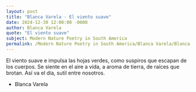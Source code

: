 ```yaml
---
layout: post
title: "Blanca Varela - El viento suave"
date: 2024-12-30 12:00:00 -0000
author: Blanca Varela
quote: "El viento suave"
subject: Modern Nature Poetry in South America
permalink: /Modern Nature Poetry in South America/Blanca Varela/Blanca Varela - El viento suave
---
```


El viento suave
e impulsa
las hojas verdes,
como suspiros
que escapan
de los cuerpos.
Se siente en el aire
a vida,
a aroma de tierra,
de raíces
que brotan.
Así va el día,
sutil entre nosotros.

- Blanca Varela
